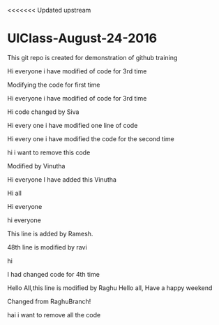 <<<<<<< Updated upstream
# UIClass-August-24-2016
This git repo is created for demonstration of github training



 
Hi everyone i have modified of code for 3rd time






Modifying the code for first time




Hi everyone i have modified of code for 3rd time


 
Hi code changed by Siva


Hi every one i  have modified one line of code

Hi every one i have modified the code for the second time


hi i want to remove this code

Modified by Vinutha 


Hi everyone I have added this Vinutha

Hi all 

Hi everyone

hi everyone 








This line is added by Ramesh.


















48th line is modified by ravi

hi 


I had changed code for 4th time


Hello All,this line is modified by Raghu
Hello all, Have a happy weekend

Changed from RaghuBranch!

hai i want to remove all the code
